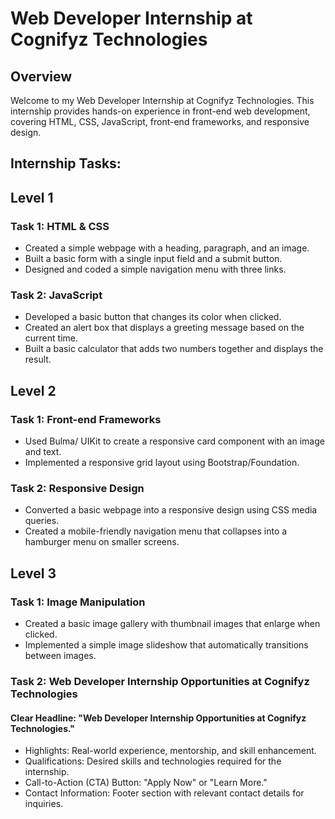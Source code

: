 # Web Developer Internship at Cognifyz Technologies
## Overview
Welcome to my Web Developer Internship at Cognifyz Technologies. This internship provides hands-on experience in front-end web development, covering HTML, CSS, JavaScript, front-end frameworks, and responsive design.

## Internship Tasks:
## Level 1

### Task 1: HTML & CSS
* Created a simple webpage with a heading, paragraph, and an image.
* Built a basic form with a single input field and a submit button.
* Designed and coded a simple navigation menu with three links.

### Task 2: JavaScript
* Developed a basic button that changes its color when clicked.
* Created an alert box that displays a greeting message based on the current time.
* Built a basic calculator that adds two numbers together and displays the result.

## Level 2

### Task 1: Front-end Frameworks
* Used Bulma/ UIKit to create a responsive card component with an image and text.
* Implemented a responsive grid layout using Bootstrap/Foundation.

### Task 2: Responsive Design
* Converted a basic webpage into a responsive design using CSS media queries.
* Created a mobile-friendly navigation menu that collapses into a hamburger menu on smaller screens.

## Level 3

### Task 1: Image Manipulation
* Created a basic image gallery with thumbnail images that enlarge when clicked.
* Implemented a simple image slideshow that automatically transitions between images.

### Task 2: Web Developer Internship Opportunities at Cognifyz Technologies

#### Clear Headline: "Web Developer Internship Opportunities at Cognifyz Technologies."
* Highlights: Real-world experience, mentorship, and skill enhancement.
* Qualifications: Desired skills and technologies required for the internship.
* Call-to-Action (CTA) Button: "Apply Now" or "Learn More."
* Contact Information: Footer section with relevant contact details for inquiries.
